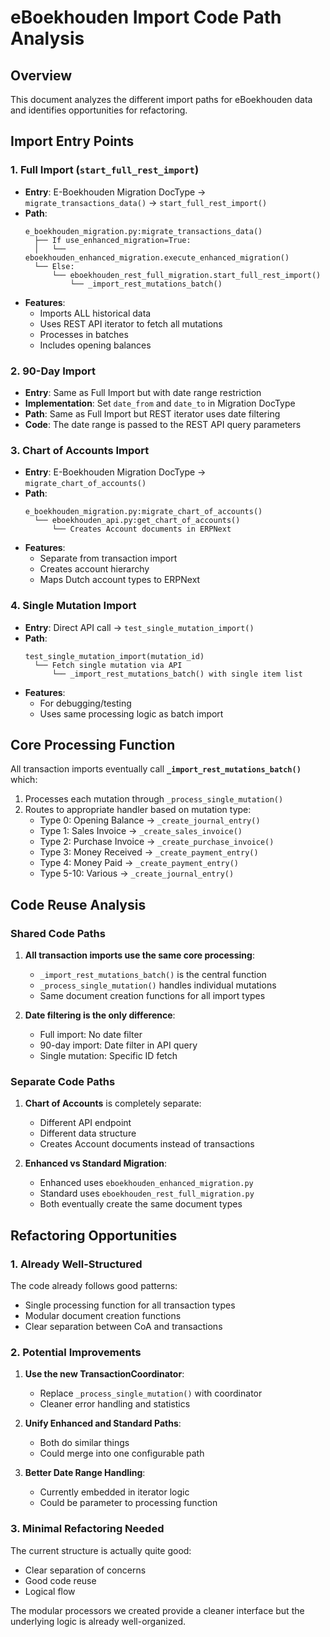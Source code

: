 # eBoekhouden Import Code Path Analysis

## Overview
This document analyzes the different import paths for eBoekhouden data and identifies opportunities for refactoring.

## Import Entry Points

### 1. Full Import (`start_full_rest_import`)
- **Entry**: E-Boekhouden Migration DocType → `migrate_transactions_data()` → `start_full_rest_import()`
- **Path**:
  ```
  e_boekhouden_migration.py:migrate_transactions_data()
    ├── If use_enhanced_migration=True:
    │   └── eboekhouden_enhanced_migration.execute_enhanced_migration()
    └── Else:
        └── eboekhouden_rest_full_migration.start_full_rest_import()
            └── _import_rest_mutations_batch()
  ```
- **Features**:
  - Imports ALL historical data
  - Uses REST API iterator to fetch all mutations
  - Processes in batches
  - Includes opening balances

### 2. 90-Day Import
- **Entry**: Same as Full Import but with date range restriction
- **Implementation**: Set `date_from` and `date_to` in Migration DocType
- **Path**: Same as Full Import but REST iterator uses date filtering
- **Code**: The date range is passed to the REST API query parameters

### 3. Chart of Accounts Import
- **Entry**: E-Boekhouden Migration DocType → `migrate_chart_of_accounts()`
- **Path**:
  ```
  e_boekhouden_migration.py:migrate_chart_of_accounts()
    └── eboekhouden_api.py:get_chart_of_accounts()
        └── Creates Account documents in ERPNext
  ```
- **Features**:
  - Separate from transaction import
  - Creates account hierarchy
  - Maps Dutch account types to ERPNext

### 4. Single Mutation Import
- **Entry**: Direct API call → `test_single_mutation_import()`
- **Path**:
  ```
  test_single_mutation_import(mutation_id)
    └── Fetch single mutation via API
        └── _import_rest_mutations_batch() with single item list
  ```
- **Features**:
  - For debugging/testing
  - Uses same processing logic as batch import

## Core Processing Function

All transaction imports eventually call **`_import_rest_mutations_batch()`** which:
1. Processes each mutation through `_process_single_mutation()`
2. Routes to appropriate handler based on mutation type:
   - Type 0: Opening Balance → `_create_journal_entry()`
   - Type 1: Sales Invoice → `_create_sales_invoice()`
   - Type 2: Purchase Invoice → `_create_purchase_invoice()`
   - Type 3: Money Received → `_create_payment_entry()`
   - Type 4: Money Paid → `_create_payment_entry()`
   - Type 5-10: Various → `_create_journal_entry()`

## Code Reuse Analysis

### Shared Code Paths
1. **All transaction imports use the same core processing**:
   - `_import_rest_mutations_batch()` is the central function
   - `_process_single_mutation()` handles individual mutations
   - Same document creation functions for all import types

2. **Date filtering is the only difference**:
   - Full import: No date filter
   - 90-day import: Date filter in API query
   - Single mutation: Specific ID fetch

### Separate Code Paths
1. **Chart of Accounts** is completely separate:
   - Different API endpoint
   - Different data structure
   - Creates Account documents instead of transactions

2. **Enhanced vs Standard Migration**:
   - Enhanced uses `eboekhouden_enhanced_migration.py`
   - Standard uses `eboekhouden_rest_full_migration.py`
   - Both eventually create the same document types

## Refactoring Opportunities

### 1. Already Well-Structured
The code already follows good patterns:
- Single processing function for all transaction types
- Modular document creation functions
- Clear separation between CoA and transactions

### 2. Potential Improvements
1. **Use the new TransactionCoordinator**:
   - Replace `_process_single_mutation()` with coordinator
   - Cleaner error handling and statistics

2. **Unify Enhanced and Standard Paths**:
   - Both do similar things
   - Could merge into one configurable path

3. **Better Date Range Handling**:
   - Currently embedded in iterator logic
   - Could be parameter to processing function

### 3. Minimal Refactoring Needed
The current structure is actually quite good:
- Clear separation of concerns
- Good code reuse
- Logical flow

The modular processors we created provide a cleaner interface but the underlying logic is already well-organized.
